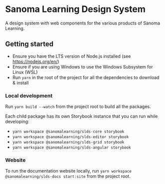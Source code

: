 # Sanoma Learning Design System

A design system with web components for the various products of Sanoma Learning.

## Getting started

- Ensure you have the LTS version of Node.js installed (see https://nodejs.org/en/)
- Ensure if you are using Windows to use the Windows Subsystem for Linux (WSL)
- Run `yarn` in the root of the project for all the dependencies to download & install

### Local development

Run `yarn build --watch` from the project root to build all the packages. 

Each child package has its own Storybook instance that you can run while developing:
- `yarn workspace @sanomalearning/slds-core storybook`
- `yarn workspace @sanomalearning/slds-editor storybook`
- `yarn workspace @sanomalearning/slds-grid storybook`
- `yarn workspace @sanomalearning/slds-angular storybook`

### Website

To run the documentation website locally, run `yarn workspace @sanomalearning/slds-docs start:site` from the project root.
